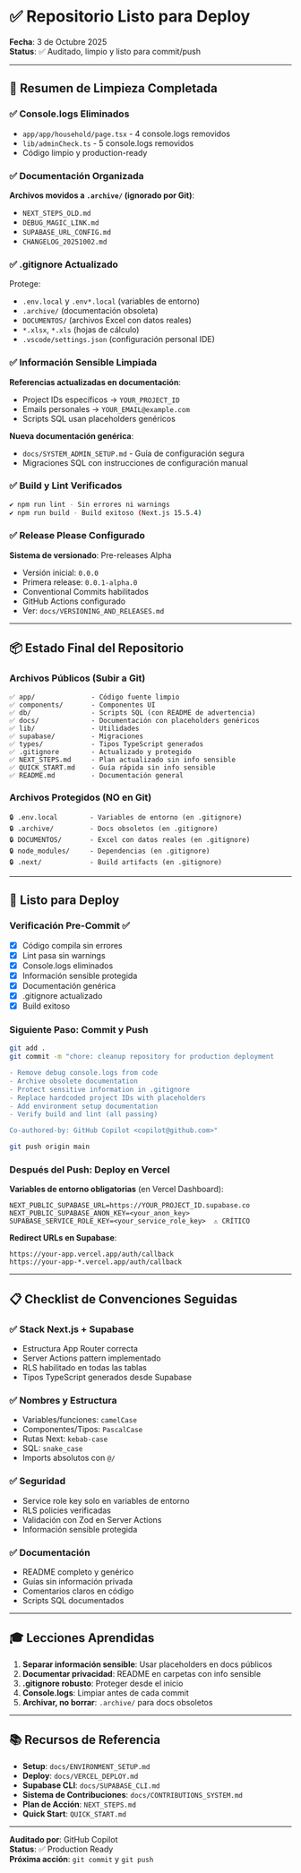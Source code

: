 # ✅ Repositorio Listo para Deploy

**Fecha**: 3 de Octubre 2025  
**Status**: ✅ Auditado, limpio y listo para commit/push

---

## 🎯 Resumen de Limpieza Completada

### ✅ Console.logs Eliminados
- `app/app/household/page.tsx` - 4 console.logs removidos
- `lib/adminCheck.ts` - 5 console.logs removidos
- Código limpio y production-ready

### ✅ Documentación Organizada
**Archivos movidos a `.archive/` (ignorado por Git)**:
- `NEXT_STEPS_OLD.md`
- `DEBUG_MAGIC_LINK.md`
- `SUPABASE_URL_CONFIG.md`
- `CHANGELOG_20251002.md`

### ✅ .gitignore Actualizado
Protege:
- `.env.local` y `.env*.local` (variables de entorno)
- `.archive/` (documentación obsoleta)
- `DOCUMENTOS/` (archivos Excel con datos reales)
- `*.xlsx`, `*.xls` (hojas de cálculo)
- `.vscode/settings.json` (configuración personal IDE)

### ✅ Información Sensible Limpiada
**Referencias actualizadas en documentación**:
- Project IDs específicos → `YOUR_PROJECT_ID`
- Emails personales → `YOUR_EMAIL@example.com`
- Scripts SQL usan placeholders genéricos

**Nueva documentación genérica**:
- `docs/SYSTEM_ADMIN_SETUP.md` - Guía de configuración segura
- Migraciones SQL con instrucciones de configuración manual

### ✅ Build y Lint Verificados
```bash
✔ npm run lint - Sin errores ni warnings
✔ npm run build - Build exitoso (Next.js 15.5.4)
```

### ✅ Release Please Configurado
**Sistema de versionado**: Pre-releases Alpha
- Versión inicial: `0.0.0`
- Primera release: `0.0.1-alpha.0`
- Conventional Commits habilitados
- GitHub Actions configurado
- Ver: `docs/VERSIONING_AND_RELEASES.md`

---

## 📦 Estado Final del Repositorio

### Archivos Públicos (Subir a Git)
```
✅ app/              - Código fuente limpio
✅ components/       - Componentes UI
✅ db/               - Scripts SQL (con README de advertencia)
✅ docs/             - Documentación con placeholders genéricos
✅ lib/              - Utilidades
✅ supabase/         - Migraciones
✅ types/            - Tipos TypeScript generados
✅ .gitignore        - Actualizado y protegido
✅ NEXT_STEPS.md     - Plan actualizado sin info sensible
✅ QUICK_START.md    - Guía rápida sin info sensible
✅ README.md         - Documentación general
```

### Archivos Protegidos (NO en Git)
```
🔒 .env.local        - Variables de entorno (en .gitignore)
🔒 .archive/         - Docs obsoletos (en .gitignore)
🔒 DOCUMENTOS/       - Excel con datos reales (en .gitignore)
🔒 node_modules/     - Dependencias (en .gitignore)
🔒 .next/            - Build artifacts (en .gitignore)
```

---

## 🚀 Listo para Deploy

### Verificación Pre-Commit ✅
- [x] Código compila sin errores
- [x] Lint pasa sin warnings
- [x] Console.logs eliminados
- [x] Información sensible protegida
- [x] Documentación genérica
- [x] .gitignore actualizado
- [x] Build exitoso

### Siguiente Paso: Commit y Push

```bash
git add .
git commit -m "chore: cleanup repository for production deployment

- Remove debug console.logs from code
- Archive obsolete documentation
- Protect sensitive information in .gitignore
- Replace hardcoded project IDs with placeholders
- Add environment setup documentation
- Verify build and lint (all passing)

Co-authored-by: GitHub Copilot <copilot@github.com>"

git push origin main
```

### Después del Push: Deploy en Vercel

**Variables de entorno obligatorias** (en Vercel Dashboard):
```env
NEXT_PUBLIC_SUPABASE_URL=https://YOUR_PROJECT_ID.supabase.co
NEXT_PUBLIC_SUPABASE_ANON_KEY=<your_anon_key>
SUPABASE_SERVICE_ROLE_KEY=<your_service_role_key>  ⚠️ CRÍTICO
```

**Redirect URLs en Supabase**:
```
https://your-app.vercel.app/auth/callback
https://your-app-*.vercel.app/auth/callback
```

---

## 📋 Checklist de Convenciones Seguidas

### ✅ Stack Next.js + Supabase
- Estructura App Router correcta
- Server Actions pattern implementado
- RLS habilitado en todas las tablas
- Tipos TypeScript generados desde Supabase

### ✅ Nombres y Estructura
- Variables/funciones: `camelCase`
- Componentes/Tipos: `PascalCase`
- Rutas Next: `kebab-case`
- SQL: `snake_case`
- Imports absolutos con `@/`

### ✅ Seguridad
- Service role key solo en variables de entorno
- RLS policies verificadas
- Validación con Zod en Server Actions
- Información sensible protegida

### ✅ Documentación
- README completo y genérico
- Guías sin información privada
- Comentarios claros en código
- Scripts SQL documentados

---

## 🎓 Lecciones Aprendidas

1. **Separar información sensible**: Usar placeholders en docs públicos
2. **Documentar privacidad**: README en carpetas con info sensible
3. **.gitignore robusto**: Proteger desde el inicio
4. **Console.logs**: Limpiar antes de cada commit
5. **Archivar, no borrar**: `.archive/` para docs obsoletos

---

## 📚 Recursos de Referencia

- **Setup**: `docs/ENVIRONMENT_SETUP.md`
- **Deploy**: `docs/VERCEL_DEPLOY.md`
- **Supabase CLI**: `docs/SUPABASE_CLI.md`
- **Sistema de Contribuciones**: `docs/CONTRIBUTIONS_SYSTEM.md`
- **Plan de Acción**: `NEXT_STEPS.md`
- **Quick Start**: `QUICK_START.md`

---

**Auditado por**: GitHub Copilot  
**Status**: ✅ Production Ready  
**Próxima acción**: `git commit` y `git push`

